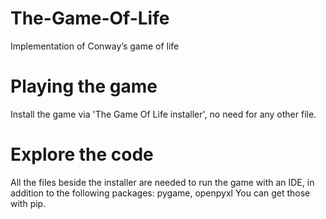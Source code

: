 # The-Game-Of-Life
Implementation  of Conway’s game of life

# Playing the game
Install the game via 'The Game Of Life installer', no need for any other file.

# Explore the code
All the files beside the installer are needed to run the game with an IDE, in addition to the following
packages: pygame, openpyxl
You can get those with pip.